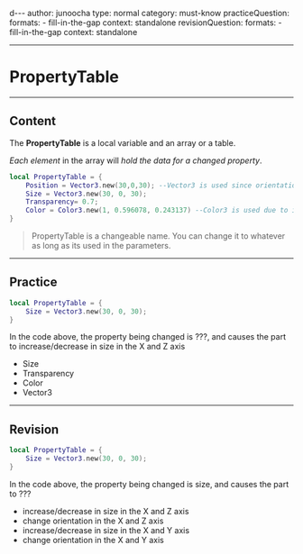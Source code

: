 d---
author: junoocha
type: normal
category: must-know
practiceQuestion:
  formats:
    - fill-in-the-gap
  context: standalone
revisionQuestion:
  formats:
    - fill-in-the-gap
  context: standalone

---

# PropertyTable

---

## Content

The **PropertyTable** is a local variable and an array or a table. 

*Each element* in the array will *hold the data for a changed property*. 

```lua
local PropertyTable = {
	Position = Vector3.new(30,0,30); --Vector3 is used since orientation isn't used here
	Size = Vector3.new(30, 0, 30);
	Transparency= 0.7;
	Color = Color3.new(1, 0.596078, 0.243137) --Color3 is used due to its wider variety
}
```
> PropertyTable is a changeable name. You can change it to whatever as long as its used in the parameters.

---

## Practice

```lua
local PropertyTable = {
	Size = Vector3.new(30, 0, 30);
}

```
In the code above, the property being changed is ???, and causes the part to increase/decrease in size in the X and Z axis

- Size
- Transparency
- Color
- Vector3

---

## Revision

```lua
local PropertyTable = {
	Size = Vector3.new(30, 0, 30);
}

```
In the code above, the property being changed is size, and causes the part to ???

- increase/decrease in size in the X and Z axis
- change orientation in the X and Z axis
- increase/decrease in size in the X and Y axis
- change orientation in the X and Y axis